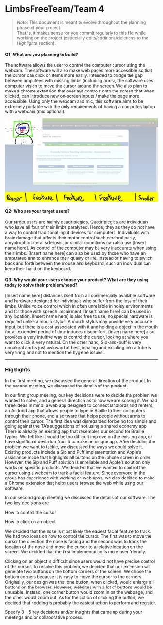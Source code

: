 # LimbsFreeTeam/Team 4

 > _Note:_ This document is meant to evolve throughout the planning phase of your project.    
 > That is, it makes sense for you commit regularly to this file while working on the project (especially edits/additions/deletions to the _Highlights_ section).

#### Q1: What are you planning to build?

The software allows the user to control the computer cursor using the webcam. The software will also make web pages more accessible so that the cursor can click on items more easily. Intended to bridge the gap between amputees with missing limbs (including arms), the software uses computer vision to move the cursor around the screen. We also plan to make  a chrome extension that overlays controls onto the screen that when clicked, can introduce new on-screen inputs / make the page more accessible. Using only the webcam and mic, this software aims to be extremely portable with the only requirements of having a computer/laptop with a webcam (mic optional). 

![alt tag](scr.jpg)


#### Q2: Who are your target users?

Our target users are mainly quadriplegics. Quadriplegics are individuals who have all four of their limbs paralyzed. Hence, they as they do not have a way to control traditional input devices for computers. Individuals with brain damage that affects their motor control such cerebral palsy, amyotrophic lateral sclerosis, or similar conditions can also use [Insert name here]. As control of the computer may be very inaccurate when using their limbs. [Insert name here] can also be used by those who have an amputated arm to enhance their quality of life. Instead of having to switch back and forth between the mouse and keyboard, such an individual can keep their hand on the keyboard.


#### Q3: Why would your users choose your product? What are they using today to solve their problem/need?

[Insert name here] distances itself from all commercially available software and hardware designed for individuals who suffer from the loss of their limbs. Unlike voice control which in often unreliable in noisy environments and for those with speech impairment, [Insert name here] can be used in any location. [Insert name here] is also free to use, no special hardware is required unlike a mouth stylus. A mouth stylus may provide very accurate input, but there is a cost associated with it and holding a object in the mouth for an extended period of time induces discomfort. [Insert name here] also provides a very intuitive way to control the cursor, looking at where you want to click is very natural. On the other hand, Sip-and-puff is very unnatural and is just awkward at best, inhaling and exhaling into a tube is very tiring and not to mention the hygiene issues.

----

### Highlights

In the first meeting, we discussed the general direction of the product. In the second meeting, we discussed the details of the product. 

In our first group meeting, our key decisions were to decide the problem we wanted to solve, and a general direction as to how we are solving it. We had three ideas in mind: a web app designed to connect landlords and renters, an Android app that allows people to type in Braille to their computers through their phone, and a software that helps people without arms to control their cursor. The first idea was disregarded for being too simple and going against the TA’s suggestions of not using a shared economy app.  There is already an existing app that resembles our second for Braille typing. We felt like it would be too difficult improve on the existing app, or have significant deviation from it to make an unique app. After deciding the problem we want to tackle, we discussed the ways we could solve it. Existing products include a Sip and Puff implementation and Apple’s assistance mode that highlights all buttons on the iphone screen in order. However, the Sip and Puff solution is unreliable and Apple’s solution only works on specific products. We decided that we wanted to control the cursor using a webcam to track a facial feature. Since everyone in the group has experience with working on web apps, we also decided to make a Chrome extension that helps users browse the web while using our software.

In our second group meeting we discussed the details of our software. The two key decisions are:

How to control the cursor

How to click on an object

We decided that the nose is most likely the easiest facial feature to track. We had two ideas on how to control the cursor. The first was to move the cursor the direction the nose is facing and the second was to track the location of the nose and move the cursor to a relative location on the screen. We decided that the first implementation is more user friendly.

Clicking on an object is difficult since users would not have precise control of the cursor. To resolve this problem, we decided that our extension will generate two buttons on the bottom corners of the screen. We chose the bottom corners because it is easy to move the cursor to the corners. Originally, our design was that one button, when clicked, would enlarge all buttons on the browser. However, websites with a lot of buttons would be unusable. Instead, one corner button would zoom in on the webpage, and the other would zoom out. As for the action of clicking the button, we decided that nodding is probably the easiest action to perform and register.

Specify 3 - 5 key decisions and/or insights that came up during your meetings
and/or collaborative process.


